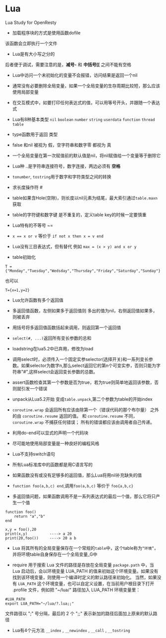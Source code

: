 # Lua
Lua Study for OpenResty

- 加载程序块的方式是使用函数dofile

该函数会立即执行一个文件

- Lua是有大小写之分的


后者便于调试，需要注意的是，**减号\-** 和 **中括号\[\[** 之间不能有空格

- Lua中访问一个未初始化的变量不会报错，访问结果是返回一个nil

- 通常没有必要删除全局变量，如果一个全局变量的生存周期比较短，那么应该使用局部变量

- 在交互模式中，如要打印任何表达式的值，可以用等号开头，并跟随一个表达式

- Lua有8种基本类型 ```nil``` ```boolean``` ```number``` ```string``` ```userdata``` ```function``` ```thread``` ```table```

- type函数用于返回 类型

- false 和nil 被视为 假，空字符串和数字零 都视为 真

- 一个全局变量在第一次赋值前的默认值是nil，将nil赋值给一个变量等于删除它

- Lua种 ..是字符串连接符号，数字连接，两边必须有 **空格**

- ```tonumber```, ```tostring```用于数字和字符类型之间的转换

- 求长度操作符 \#

- table如果含Hole(空隙)，则长度以nil元素为结尾，最大索引通过```table.maxn```获取

- table的字符键和数字键 是不重复的，定义table key的时候一定要慎重

- Lua特有的不等号 ~=

- ```x == x or v``` 等价于 ```if not x then x = v end```

- Lua没有三目表达式，但有替代 例如 ```max = (x > y) and x or y```

- table初始化
```
T = {"Monday","Tuesday","Wedsday","Thursday","Friday","Saturday","Sunday"}
```
也可以 
```
T={x=1,y=2}
```

- Lua允许函数有多个返回值

- 多返回值函数，左侧如果多于返回值则 多出的值为nil，右侧返回值如果多，则被丢弃

- 用括号将多返回值函数括起来调用，则返回第一个返回值

- ```select(#, ...)```返回所有变长参数的总和

- loadstring在lua5.2中已弃用，修改为load

- 调用select时，必须传入一个固定实参selector(选择开关)和一系列变长参数。如果selector为数字n,那么select返回它的第n个可变实参，否则只能为字符串"#",这样select会返回变长参数的总数。

- assert函数检查其第一个参数是否为true，若为true则简单地返回该参数，否则就引发一个错误

- unpack从Lua5.2开始 变成```table.unpack```,第二个参数为table的开始index

- ```coroutine.wrap``` 会返回所有应该由除第一个（错误代码的那个布尔量） 之外的由 ```coroutine.resume``` 返回的值。 和 ```coroutine.resume``` 不同， ```coroutine.wrap``` 不捕获任何错误； 所有的错误都应该由调用者自己传递。

- 利用do-end可以显式的声明一个代码块

- 尽可能地使用局部变量是一种良好的编程风格

- Lua不支持switch语句

- 所有Lua标准库中的函数都是用C语言写的

- 如果函数没有或没有足够多的返回值，那么Lua将用nil补充缺失的值

- ```function foo(a,b,c) end```,调用`foo(a,b,c)` 等价于 `foo{a,b,c}`
- 多返回值问题，如果函数调用不是一系列表达式的最后一个值，那么它将只产生一个值

```
function foo()
    return "a","b"    
end

x,y = foo(),20
print(x,y)          ----> a 20
print(20,foo())     ----> 20 a b
```

- Lua 将其所有的全局变量保存在一个常规的`table`中，这个table称为`“环境”`，并将环境table自身保存在一个全局变量_G中

- require 用于搜索 Lua 文件的路径是存放在全局变量 `package.path` 中，当 Lua 启动后，会以环境变量 LUA_PATH 的值来初始这个环境变量。如果没有找到该环境变量，则使用一个编译时定义的默认路径来初始化。
当然，如果没有 `LUA_PATH` 这个环境变量，也可以自定义设置，在当前用户根目录下打开 .profile 文件，例如把 "~/lua/" 路径加入 LUA_PATH 环境变量里：
```
#LUA_PATH
export LUA_PATH="~/lua/?.lua;;"
```
文件路径以 ";" 号分隔，最后的 2 个 ";;" 表示新加的路径后面加上原来的默认路径

- Lua有4个元方法 `__index` , `__newindex` , `__call` , `__tostring`